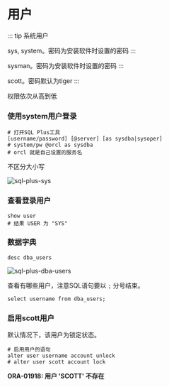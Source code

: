 # 用户

::: tip 系统用户

sys, system。密码为安装软件时设置的密码
:::

sysman。密码为安装软件时设置的密码
:::

scott。密码默认为tiger
:::

权限依次从高到低

### 使用system用户登录

```
# 打开SQL Plus工具
[username/password] [@server] [as sysdba|sysoper]
# system/pw @orcl as sysdba
# orcl 就是自己设置的服务名
```

不区分大小写

![sql-plus-sys](/img/oracle/sql-plus-sys.png)

### 查看登录用户

```
show user
# 结果 USER 为 "SYS"
```

### 数据字典

```
desc dba_users
```

![sql-plus-dba-users](/img/oracle/sql-plus-dba-users.png)

查看有哪些用户，注意SQL语句要以 `;` 分号结束。

```
select username from dba_users;
```

### 启用scott用户

默认情况下，该用户为锁定状态。

```
# 启用用户的语句
alter user username account unlock
# alter user scott account lock
```

**ORA-01918: 用户 'SCOTT' 不存在**